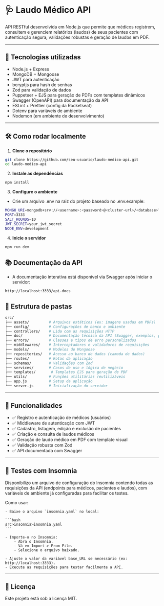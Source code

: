 # 🩺 Laudo Médico API

API RESTful desenvolvida em Node.js que permite que médicos registrem, consultem e gerenciem relatórios (laudos) de seus pacientes com autenticação segura, validações robustas e geração de laudos em PDF.

---

## 🚀 Tecnologias utilizadas

- Node.js + Express
- MongoDB + Mongoose
- JWT para autenticação
- bcryptjs para hash de senhas
- Zod para validação de dados
- Puppeteer + EJS para geração de PDFs com templates dinâmicos
- Swagger (OpenAPI) para documentação da API
- ESLint + Prettier (config da Rocketseat)
- Dotenv para variáveis de ambiente
- Nodemon (em ambiente de desenvolvimento)

---

## 🛠️ Como rodar localmente

1. **Clone o repositório**

```bash
git clone https://github.com/seu-usuario/laudo-medico-api.git
cd laudo-medico-api
```

2. **Instale as dependências**

```bash
npm install
```

3. **Configure o ambiente**

- Crie um arquivo .env na raiz do projeto baseado no .env.example:

```bash
MONGO_URI=mongodb+srv://<username>:<password>@<cluster-url>/<database>?retryWrites=true&w=majority&appName=<app-name>
PORT=3333
SALT_ROUNDS=10
JWT_SECRET=your_jwt_secret
NODE_ENV=development
```

4. **Inicie o servidor**

```bash
npm run dev
```

## 📚 Documentação da API

- A documentação interativa está disponível via Swagger após iniciar o servidor:

```bash
http://localhost:3333/api-docs
```

## 🧱 Estrutura de pastas

```bash
src/
├── assets/         # Arquivos estáticos (ex: imagens usadas em PDFs)
├── config/         # Configurações de banco e ambiente
├── controllers/    # Lida com as requisições HTTP
├── doc/            # Documentação técnica da API (Swagger, exemplos, guias)
├── errors/         # Classes e tipos de erro personalizados
├── middlewares/    # Interceptadores e validadores de requisições
├── models/         # Modelos do Mongoose
├── repositories/   # Acesso ao banco de dados (camada de dados)
├── routes/         # Rotas da aplicação
├── schemas/        # Validações com Zod
├── services/       # Casos de uso e lógica de negócio
├── templates/       # Templates EJS para geração de PDF
├── utils/          # Funções utilitárias reutilizáveis
├── app.js          # Setup da aplicação
└── server.js       # Inicialização do servidor
```

---

## 🔐 Funcionalidades

- ✅ Registro e autenticação de médicos (usuários)
- ✅ Middleware de autenticação com JWT
- ✅ Cadastro, listagem, edição e exclusão de pacientes
- ✅ Criação e consulta de laudos médicos
- ✅ Geração de laudo médico em PDF com template visual
- ✅ Validação robusta com Zod
- ✅ API documentada com Swagger

---

## 🧪 Testes com Insomnia

Disponibilizo um arquivo de configuração do Insomnia contendo todas as requisições da API (endpoints para médicos, pacientes e laudos), com variáveis de ambiente já configuradas para facilitar os testes.

Como usar:

    - Baixe o arquivo `insomnia.yaml` no local:

    ```bash
    src>insomnia>insomnia.yaml
    ```

    - Importe-o no Insomnia:
        - Abra o Insomnia.
        - Vá em Import > From File.
        - Selecione o arquivo baixado.

    - Ajuste o valor da variável base_URL se necessário (ex: http://localhost:3333).
    - Execute as requisições para testar facilmente a API.

---

## 📄 Licença

Este projeto está sob a licença MIT.

